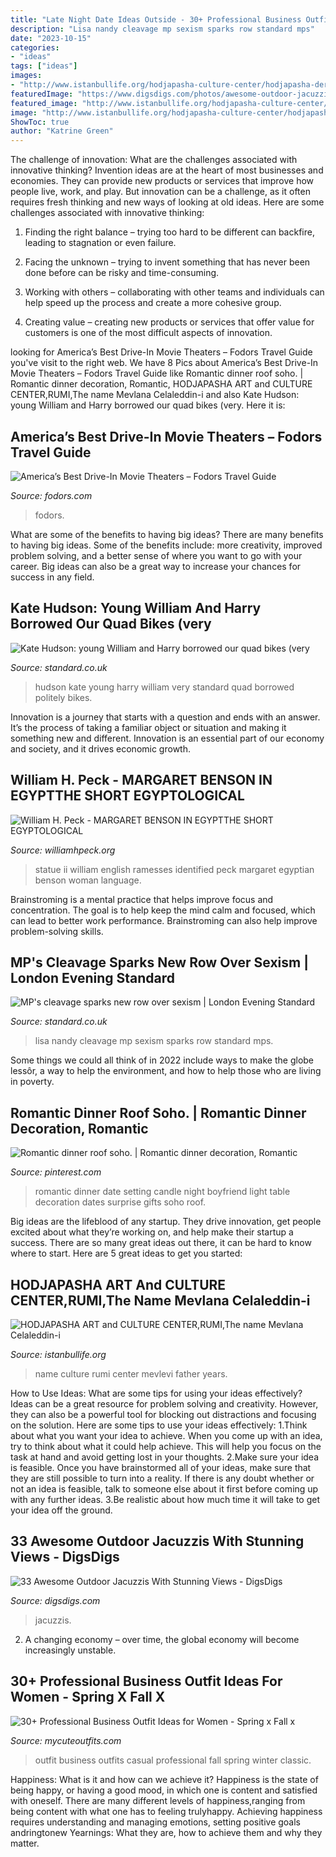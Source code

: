 ```yaml
---
title: "Late Night Date Ideas Outside - 30+ Professional Business Outfit Ideas For Women"
description: "Lisa nandy cleavage mp sexism sparks row standard mps"
date: "2023-10-15"
categories:
- "ideas"
tags: ["ideas"]
images:
- "http://www.istanbullife.org/hodjapasha-culture-center/hodjapasha-dervish-show5-small.jpg"
featuredImage: "https://www.digsdigs.com/photos/awesome-outdoor-jacuzzis-22.jpg"
featured_image: "http://www.istanbullife.org/hodjapasha-culture-center/hodjapasha-dervish-show5-small.jpg"
image: "http://www.istanbullife.org/hodjapasha-culture-center/hodjapasha-dervish-show5-small.jpg"
ShowToc: true
author: "Katrine Green"
---
```



The challenge of innovation: What are the challenges associated with innovative thinking?
Invention ideas are at the heart of most businesses and economies. They can provide new products or services that improve how people live, work, and play. But innovation can be a challenge, as it often requires fresh thinking and new ways of looking at old ideas. Here are some challenges associated with innovative thinking:
1) Finding the right balance – trying too hard to be different can backfire, leading to stagnation or even failure.

2) Facing the unknown – trying to invent something that has never been done before can be risky and time-consuming.

3) Working with others – collaborating with other teams and individuals can help speed up the process and create a more cohesive group.

4) Creating value – creating new products or services that offer value for customers is one of the most difficult aspects of innovation.

	

		
looking for America’s Best Drive-In Movie Theaters – Fodors Travel Guide you've visit to the right web. We have 8 Pics about America’s Best Drive-In Movie Theaters – Fodors Travel Guide like Romantic dinner roof soho. | Romantic dinner decoration, Romantic, HODJAPASHA ART and CULTURE CENTER,RUMI,The name Mevlana Celaleddin-i and also Kate Hudson: young William and Harry borrowed our quad bikes (very. Here it is:
		
    
## America’s Best Drive-In Movie Theaters – Fodors Travel Guide

<img loading=lazy src="http://cdn.fodors.com/ee/files/slideshows/10522/9-west-wind-solano-twin-drive-in-concord-california.jpg" onerror="this.onerror=null;this.src='https://tse3.mm.bing.net/th?id=OIP.YpIm0NboML3BibVGUG5ehwHaE3&amp;pid=15.1';" alt="America’s Best Drive-In Movie Theaters – Fodors Travel Guide">

_Source: fodors.com_

>fodors. 

	

What are some of the benefits to having big ideas?
There are many benefits to having big ideas. Some of the benefits include: more creativity, improved problem solving, and a better sense of where you want to go with your career. Big ideas can also be a great way to increase your chances for success in any field.

    
## Kate Hudson: Young William And Harry Borrowed Our Quad Bikes (very

<img loading=lazy src="https://static.standard.co.uk/s3fs-public/thumbnails/image/2013/08/01/11/katehudson1.jpg" onerror="this.onerror=null;this.src='https://tse4.mm.bing.net/th?id=OIP.QuX1tNbxRU5VBPqMDmrDywHaLH&amp;pid=15.1';" alt="Kate Hudson: young William and Harry borrowed our quad bikes (very">

_Source: standard.co.uk_

>hudson kate young harry william very standard quad borrowed politely bikes. 

	

Innovation is a journey that starts with a question and ends with an answer. It’s the process of taking a familiar object or situation and making it something new and different. Innovation is an essential part of our economy and society, and it drives economic growth.

    
## William H. Peck - MARGARET BENSON IN EGYPTTHE SHORT EGYPTOLOGICAL

<img loading=lazy src="http://williamhpeck.org/yahoo_site_admin/assets/images/Kimbell-statue.302113831_std.jpg" onerror="this.onerror=null;this.src='https://tse3.mm.bing.net/th?id=OIP.jnHTm5OK58cFz0NkLEgBTAAAAA&amp;pid=15.1';" alt="William H. Peck - MARGARET BENSON IN EGYPTTHE SHORT EGYPTOLOGICAL">

_Source: williamhpeck.org_

>statue ii william english ramesses identified peck margaret egyptian benson woman language. 

	

Brainstroming is a mental practice that helps improve focus and concentration. The goal is to help keep the mind calm and focused, which can lead to better work performance. Brainstroming can also help improve problem-solving skills.

    
## MP&#039;s Cleavage Sparks New Row Over Sexism | London Evening Standard

<img loading=lazy src="https://www.standard.co.uk/s3fs-public/thumbnails/image/2012/01/03/09/LisaNandy415.jpg" onerror="this.onerror=null;this.src='https://tse3.mm.bing.net/th?id=OIP.zzleUq-xtrAI-5BLBmeJDQAAAA&amp;pid=15.1';" alt="MP&#039;s cleavage sparks new row over sexism | London Evening Standard">

_Source: standard.co.uk_

>lisa nandy cleavage mp sexism sparks row standard mps. 

	

Some things we could all think of in 2022 include ways to make the globe lessôr, a way to help the environment, and how to help those who are living in poverty.

    
## Romantic Dinner Roof Soho. | Romantic Dinner Decoration, Romantic

<img loading=lazy src="https://i.pinimg.com/736x/f8/f3/83/f8f3838ce6c48239d7e6490e9649d255--romantic-dinners-paradiso.jpg" onerror="this.onerror=null;this.src='https://tse2.mm.bing.net/th?id=OIP.5ujtOlxDyUlwcWRV9P4WjAHaEa&amp;pid=15.1';" alt="Romantic dinner roof soho. | Romantic dinner decoration, Romantic">

_Source: pinterest.com_

>romantic dinner date setting candle night boyfriend light table decoration dates surprise gifts soho roof. 

	

Big ideas are the lifeblood of any startup. They drive innovation, get people excited about what they’re working on, and help make their startup a success. There are so many great ideas out there, it can be hard to know where to start. Here are 5 great ideas to get you started: 

    
## HODJAPASHA ART And CULTURE CENTER,RUMI,The Name Mevlana Celaleddin-i

<img loading=lazy src="http://www.istanbullife.org/hodjapasha-culture-center/hodjapasha-dervish-show5-small.jpg" onerror="this.onerror=null;this.src='https://tse1.mm.bing.net/th?id=OIP.cCmWC8-Sw_OqaBG1V3oXNwAAAA&amp;pid=15.1';" alt="HODJAPASHA ART and CULTURE CENTER,RUMI,The name Mevlana Celaleddin-i">

_Source: istanbullife.org_

>name culture rumi center mevlevi father years. 

	

How to Use Ideas: What are some tips for using your ideas effectively?
Ideas can be a great resource for problem solving and creativity. However, they can also be a powerful tool for blocking out distractions and focusing on the solution. Here are some tips to use your ideas effectively:
1.Think about what you want your idea to achieve. When you come up with an idea, try to think about what it could help achieve. This will help you focus on the task at hand and avoid getting lost in your thoughts.
2.Make sure your idea is feasible. Once you have brainstormed all of your ideas, make sure that they are still possible to turn into a reality. If there is any doubt whether or not an idea is feasible, talk to someone else about it first before coming up with any further ideas.
3.Be realistic about how much time it will take to get your idea off the ground.

    
## 33 Awesome Outdoor Jacuzzis With Stunning Views - DigsDigs

<img loading=lazy src="https://www.digsdigs.com/photos/awesome-outdoor-jacuzzis-22.jpg" onerror="this.onerror=null;this.src='https://tse4.mm.bing.net/th?id=OIP.SFJK3sR2Ss-U8A2HBiMwZQHaJR&amp;pid=15.1';" alt="33 Awesome Outdoor Jacuzzis With Stunning Views - DigsDigs">

_Source: digsdigs.com_

>jacuzzis. 

	

2. A changing economy – over time, the global economy will become increasingly unstable.

    
## 30+ Professional Business Outfit Ideas For Women - Spring X Fall X

<img loading=lazy src="https://mycuteoutfits.com/wp-content/uploads/2017/01/cute-outfit-blue-blouse-plus-leopard-heels-636x1024.jpg" onerror="this.onerror=null;this.src='https://tse4.mm.bing.net/th?id=OIP.nDSf6AJ_3aWHIBCol7AtPQHaL7&amp;pid=15.1';" alt="30+ Professional Business Outfit Ideas for Women - Spring x Fall x">

_Source: mycuteoutfits.com_

>outfit business outfits casual professional fall spring winter classic. 

	

Happiness: What is it and how can we achieve it?
Happiness is the state of being happy, or having a good mood, in which one is content and satisfied with oneself. There are many different levels of happiness,ranging from being content with what one has to feeling trulyhappy. Achieving happiness requires understanding and managing emotions, setting positive goals andringtonew Yearnings: What they are, how to achieve them and why they matter.

